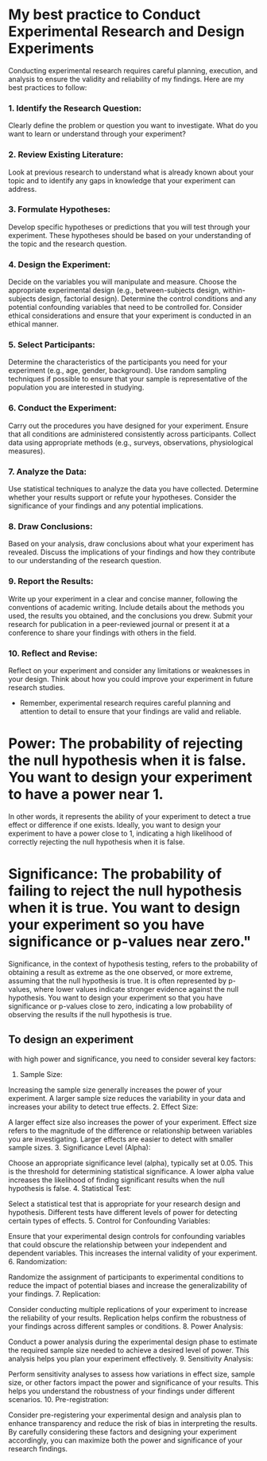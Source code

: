 # My best practice to Conduct Experimental Research and Design Experiments
Conducting experimental research requires careful planning, execution, and analysis to ensure the validity and reliability of my findings. 
Here are my best practices to follow:

### 1. Identify the Research Question:

Clearly define the problem or question you want to investigate. What do you want to learn or understand through your experiment?
### 2. Review Existing Literature:

Look at previous research to understand what is already known about your topic and to identify any gaps in knowledge that your experiment can address.
### 3. Formulate Hypotheses:

Develop specific hypotheses or predictions that you will test through your experiment. These hypotheses should be based on your understanding of the topic and the research question.
### 4. Design the Experiment:

Decide on the variables you will manipulate and measure.
Choose the appropriate experimental design (e.g., between-subjects design, within-subjects design, factorial design).
Determine the control conditions and any potential confounding variables that need to be controlled for.
Consider ethical considerations and ensure that your experiment is conducted in an ethical manner.

### 5. Select Participants:

Determine the characteristics of the participants you need for your experiment (e.g., age, gender, background).
Use random sampling techniques if possible to ensure that your sample is representative of the population you are interested in studying.
### 6. Conduct the Experiment:

Carry out the procedures you have designed for your experiment.
Ensure that all conditions are administered consistently across participants.
Collect data using appropriate methods (e.g., surveys, observations, physiological measures).
### 7. Analyze the Data:

Use statistical techniques to analyze the data you have collected.
Determine whether your results support or refute your hypotheses.
Consider the significance of your findings and any potential implications.
### 8. Draw Conclusions:

Based on your analysis, draw conclusions about what your experiment has revealed.
Discuss the implications of your findings and how they contribute to our understanding of the research question.
### 9. Report the Results:

Write up your experiment in a clear and concise manner, following the conventions of academic writing.
Include details about the methods you used, the results you obtained, and the conclusions you drew.
Submit your research for publication in a peer-reviewed journal or present it at a conference to share your findings with others in the field.
### 10. Reflect and Revise:

Reflect on your experiment and consider any limitations or weaknesses in your design.
Think about how you could improve your experiment in future research studies.

* Remember, experimental research requires careful planning and attention to detail to ensure that your findings are valid and reliable.

# Power: The probability of rejecting the null hypothesis when it is false. You want to design your experiment to have a power near 1.
In other words, it represents the ability of your experiment to detect a true effect or difference if one exists. Ideally, you want to design your experiment to have a power close to 1, indicating a high likelihood of correctly rejecting the null hypothesis when it is false.

# Significance: The probability of failing to reject the null hypothesis when it is true. You want to design your experiment so you have significance or p-values near zero."
Significance, in the context of hypothesis testing, refers to the probability of obtaining a result as extreme as the one observed, or more extreme, assuming that the null hypothesis is true. It is often represented by p-values, where lower values indicate stronger evidence against the null hypothesis. You want to design your experiment so that you have significance or p-values close to zero, indicating a low probability of observing the results if the null hypothesis is true.

## To design an experiment 
with high power and significance, you need to consider several key factors:

1. Sample Size:

Increasing the sample size generally increases the power of your experiment. A larger sample size reduces the variability in your data and increases your ability to detect true effects.
2. Effect Size:

A larger effect size also increases the power of your experiment. Effect size refers to the magnitude of the difference or relationship between variables you are investigating. Larger effects are easier to detect with smaller sample sizes.
3. Significance Level (Alpha):

Choose an appropriate significance level (alpha), typically set at 0.05. This is the threshold for determining statistical significance. A lower alpha value increases the likelihood of finding significant results when the null hypothesis is false.
4. Statistical Test:

Select a statistical test that is appropriate for your research design and hypothesis. Different tests have different levels of power for detecting certain types of effects.
5. Control for Confounding Variables:

Ensure that your experimental design controls for confounding variables that could obscure the relationship between your independent and dependent variables. This increases the internal validity of your experiment.
6. Randomization:

Randomize the assignment of participants to experimental conditions to reduce the impact of potential biases and increase the generalizability of your findings.
7. Replication:

Consider conducting multiple replications of your experiment to increase the reliability of your results. Replication helps confirm the robustness of your findings across different samples or conditions.
8. Power Analysis:

Conduct a power analysis during the experimental design phase to estimate the required sample size needed to achieve a desired level of power. This analysis helps you plan your experiment effectively.
9. Sensitivity Analysis:

Perform sensitivity analyses to assess how variations in effect size, sample size, or other factors impact the power and significance of your results. This helps you understand the robustness of your findings under different scenarios.
10. Pre-registration:

Consider pre-registering your experimental design and analysis plan to enhance transparency and reduce the risk of bias in interpreting the results.
By carefully considering these factors and designing your experiment accordingly, you can maximize both the power and significance of your research findings.








